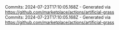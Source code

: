 Commits: 2024-07-23T17:10:05.168Z - Generated via https://github.com/marketplace/actions/artificial-grass
<br>
Commits: 2024-07-23T17:10:05.168Z - Generated via https://github.com/marketplace/actions/artificial-grass
<br>
